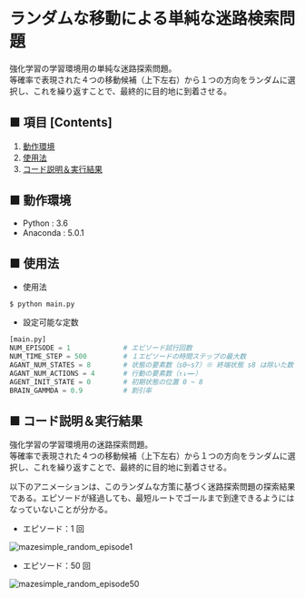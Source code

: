 # ランダムな移動による単純な迷路検索問題
強化学習の学習環境用の単純な迷路探索問題。<br>
等確率で表現された４つの移動候補（上下左右）から１つの方向をランダムに選択し、これを繰り返すことで、最終的に目的地に到着させる。<br>

<!--
単純な迷路探索問題を、Unity ML-Agents のフレームワーク（`Academy`,`Brain`,`Agent`クラス など）を参考にして実装しています。<br>
分かりやすいように `main.py` ファイル毎に１つの完結した実行コードにしています。<br>
-->

## ■ 項目 [Contents]
1. [動作環境](#動作環境)
1. [使用法](#使用法)
1. [コード説明＆実行結果](#コード説明＆実行結果)

## ■ 動作環境

- Python : 3.6
- Anaconda : 5.0.1

## ■ 使用法

- 使用法
```
$ python main.py
```

- 設定可能な定数
```python
[main.py]
NUM_EPISODE = 1             # エピソード試行回数
NUM_TIME_STEP = 500         # １エピソードの時間ステップの最大数
AGANT_NUM_STATES = 8        # 状態の要素数（s0~s7）※ 終端状態 s8 は除いた数
AGANT_NUM_ACTIONS = 4       # 行動の要素数（↑↓→←）
AGENT_INIT_STATE = 0        # 初期状態の位置 0 ~ 8
BRAIN_GAMMDA = 0.9          # 割引率
```

<a id="コード説明＆実行結果"></a>

## ■ コード説明＆実行結果
強化学習の学習環境用の迷路探索問題。<br>
等確率で表現された４つの移動候補（上下左右）から１つの方向をランダムに選択し、これを繰り返すことで、最終的に目的地に到着させる。<br>

以下のアニメーションは、このランダムな方策に基づく迷路探索問題の探索結果である。エピソードが経過しても、最短ルートでゴールまで到達できるようにはなっていないことが分かる。<br>

- エピソード：1 回

![mazesimple_random_episode1](https://user-images.githubusercontent.com/25688193/52712039-c704d400-2fd6-11e9-92e2-e5c6fdaf8599.gif)<br>

- エピソード：50 回

![mazesimple_random_episode50](https://user-images.githubusercontent.com/25688193/52712041-c79d6a80-2fd6-11e9-85ac-7ff4fa809992.gif)<br>

<!--
- エピソード：100 回

![mazesimple_random_episode100](https://user-images.githubusercontent.com/25688193/52712065-de43c180-2fd6-11e9-8314-726205d96c44.gif)<br>
-->
